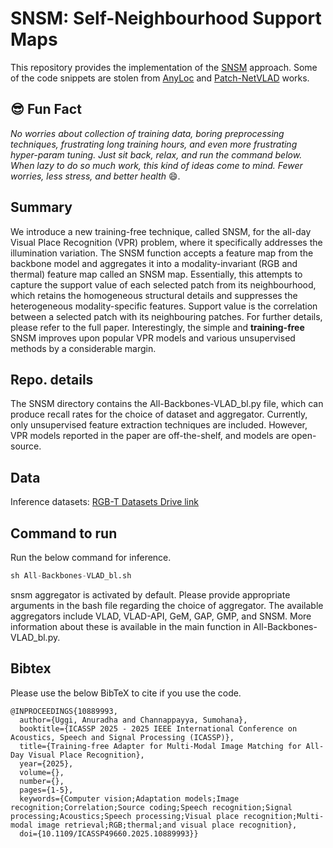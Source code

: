 # SNSM: Self-Neighbourhood Support Maps
This repository provides the implementation of the [SNSM](https://ieeexplore.ieee.org/abstract/document/10889993) approach. Some of the code snippets are stolen from [AnyLoc](https://github.com/AnyLoc/AnyLoc.git) and [Patch-NetVLAD](https://github.com/QVPR/Patch-NetVLAD.git) works.  

## :sunglasses: Fun Fact
*No worries about collection of training data, boring preprocessing techniques, frustrating long training hours, and even more frustrating hyper-param tuning. Just sit back, relax, and run the command below. When lazy to do so much work, this kind of ideas come to mind. Fewer worries, less stress, and better health* :smile:.

## Summary
We introduce a new training-free technique, called SNSM, for the all-day Visual Place Recognition (VPR) problem, where it specifically addresses the illumination variation. The SNSM function accepts a feature map from the backbone model and aggregates it into a modality-invariant (RGB and thermal) feature map called an SNSM map. Essentially, this attempts to capture the support value of each selected patch from its neighbourhood, which retains the homogeneous structural details and suppresses the heterogeneous modality-specific features. Support value is the correlation between a selected patch with its neighbouring patches. For further details, please refer to the full paper. Interestingly, the simple and **training-free** SNSM improves upon popular VPR models and various unsupervised methods by a considerable margin.       

## Repo. details
The SNSM directory contains the All-Backbones-VLAD_bl.py file, which can produce recall rates for the choice of dataset and aggregator. Currently, only unsupervised feature extraction techniques are included. However, VPR models reported in the paper are off-the-shelf, and models are open-source. 
## Data
Inference datasets: [RGB-T Datasets Drive link](https://drive.google.com/file/d/11qBQw9DadQ5MemUTouK6HolPEPCo-BXT/view?usp=sharing) 

## Command to run
Run the below command for inference. 
```python
sh All-Backbones-VLAD_bl.sh 
```
snsm aggregator is activated by default. Please provide appropriate arguments in the bash file regarding the choice of aggregator. The available aggregators include VLAD, VLAD-API, GeM, GAP, GMP, and SNSM. More information about these is available in the main function in All-Backbones-VLAD_bl.py.  
## Bibtex
Please use the below BibTeX to cite if you use the code.
```
@INPROCEEDINGS{10889993,
  author={Uggi, Anuradha and Channappayya, Sumohana},
  booktitle={ICASSP 2025 - 2025 IEEE International Conference on Acoustics, Speech and Signal Processing (ICASSP)}, 
  title={Training-free Adapter for Multi-Modal Image Matching for All-Day Visual Place Recognition}, 
  year={2025},
  volume={},
  number={},
  pages={1-5},
  keywords={Computer vision;Adaptation models;Image recognition;Correlation;Source coding;Speech recognition;Signal processing;Acoustics;Speech processing;Visual place recognition;Multi-modal image retrieval;RGB;thermal;and visual place recognition},
  doi={10.1109/ICASSP49660.2025.10889993}}
```
